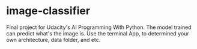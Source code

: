 # image-classifier

Final project for Udacity's AI Programming With Python. The model trained can predict what's the image is.
Use the terminal App, to determined your own architecture, data folder, and etc.
